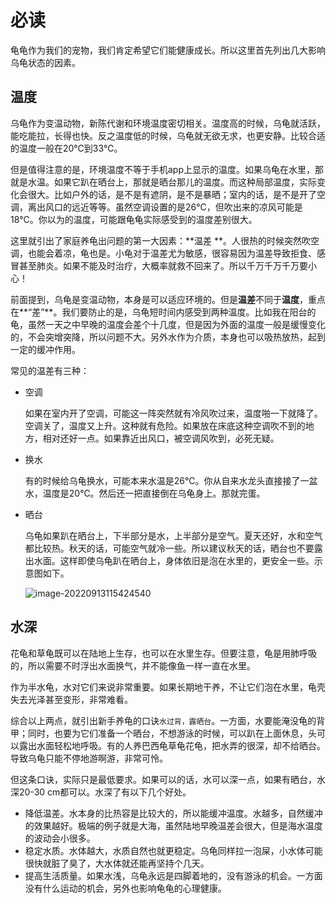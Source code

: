 # 必读

龟龟作为我们的宠物，我们肯定希望它们能健康成长。所以这里首先列出几大影响乌龟状态的因素。

## 温度

乌龟作为变温动物，新陈代谢和环境温度密切相关。温度高的时候，乌龟就活跃，能吃能拉，长得也快。反之温度低的时候，乌龟就无欲无求，也更安静。比较合适的温度一般在20℃到33℃。

但是值得注意的是，环境温度不等于手机app上显示的温度。如果乌龟在水里，那就是水温。如果它趴在晒台上，那就是晒台那儿的温度。而这种局部温度，实际变化会很大。比如户外的话，是不是有遮阴，是不是暴晒；室内的话，是不是开了空调，离出风口的远近等等。虽然空调设置的是26℃，但吹出来的凉风可能是18℃。你以为的温度，可能跟龟龟实际感受到的温度差别很大。

这里就引出了家庭养龟出问题的第一大因素：**温差 **。人很热的时候突然吹空调，也能会着凉，龟也是。小龟对于温差尤为敏感，很容易因为温差导致拒食、感冒甚至肺炎。如果不能及时治疗，大概率就救不回来了。所以千万千万千万要小心！

前面提到，乌龟是变温动物，本身是可以适应环境的。但是**温差**不同于**温度**，重点在**“差”**。我们要防止的是，乌龟短时间内感受到两种温度。比如我在阳台的龟，虽然一天之中早晚的温度会差个十几度，但是因为外面的温度一般是缓慢变化的，不会突增突降，所以问题不大。另外水作为介质，本身也可以吸热放热，起到一定的缓冲作用。

常见的温差有三种：

- 空调

  如果在室内开了空调，可能这一阵突然就有冷风吹过来，温度啪一下就降了。空调关了，温度又上升。这种就有危险。如果放在床底这种空调吹不到的地方，相对还好一点。如果靠近出风口，被空调风吹到，必死无疑。

- 换水

  有的时候给乌龟换水，可能本来水温是26℃。你从自来水龙头直接接了一盆水，温度是20℃。然后还一把直接倒在乌龟身上。那就完蛋。

- 晒台

  乌龟如果趴在晒台上，下半部分是水，上半部分是空气。夏天还好，水和空气都比较热。秋天的话，可能空气就冷一些。所以建议秋天的话，晒台也不要露出水面。这样即使乌龟趴在晒台上，身体依旧是泡在水里的，更安全一些。示意图如下。

  ![image-20220913115424540](C:\Users\Yankun\AppData\Roaming\Typora\typora-user-images\image-20220913115424540.png)

## 水深

花龟和草龟既可以在陆地上生存，也可以在水里生存。但要注意，龟是用肺呼吸的，所以需要不时浮出水面换气，并不能像鱼一样一直在水里。

作为半水龟，水对它们来说非常重要。如果长期地干养，不让它们泡在水里，龟壳失去光泽甚至变形，非常难看。

综合以上两点，就引出新手养龟的口诀`水过背，露晒台`。一方面，水要能淹没龟的背甲；同时，也要为它们准备一个晒台，不想游泳的时候，可以趴在上面休息，头可以露出水面轻松地呼吸。有的人养巴西龟草龟花龟，把水弄的很深，却不给晒台。导致乌龟只能不停地游啊游，非常可怜。

但这条口诀，实际只是最低要求。如果可以的话，水可以深一点，如果有晒台，水深20-30 cm都可以。水深了有以下几个好处。

- 降低温差。水本身的比热容是比较大的，所以能缓冲温度。水越多，自然缓冲的效果越好。极端的例子就是大海，虽然陆地早晚温差会很大，但是海水温度的波动会小很多。
- 稳定水质。水体越大，水质自然也就更稳定。乌龟同样拉一泡屎，小水体可能很快就脏了臭了，大水体就还能再坚持个几天。
- 提高生活质量。如果水浅，乌龟永远是四脚着地的，没有游泳的机会。一方面没有什么运动的机会，另外也影响龟龟的心理健康。